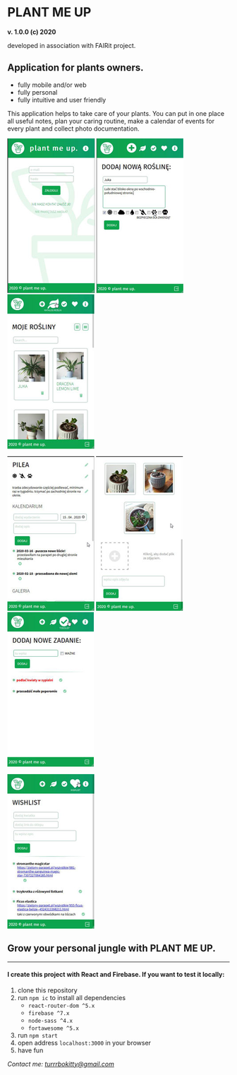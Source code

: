 # PLANT ME UP 
**v. 1.0.0 (c) 2020**

developed in association with FAIRit project.

## Application for plants owners. 
- fully mobile and/or web
- fully personal
- fully intuitive and user friendly

This application helps to take care of your plants. You can put in one place all useful notes, plan your caring routine, make a calendar of events for every plant and collect photo documentation.

![](src/../../src/assets/plantMeUpA.jpg) ![](src/../../src/assets/plantMeUpB.jpg) ![](src/../../src/assets/plantMeUpC.jpg)

![](src/../../src/assets/plantMeUpD.jpg) ![](src/../../src/assets/plantMeUpE.jpg) ![](src/../../src/assets/plantMeUpF.jpg) 

![](src/../../src/assets/plantMeUpG.jpg) 


## Grow your personal jungle with PLANT ME UP.

___
#### I create this project with React and Firebase. If you want to test it locally:

1. clone this repository
2. run `npm ic` to install all dependencies
   - `react-router-dom ^5.x`
   - `firebase ^7.x`
   - `node-sass ^4.x`
   - `fortawesome ^5.x`
3. run `npm start`
4. open address `localhost:3000` in your browser
5. have fun

*Contact me: turrrbokitty@gmail.com*